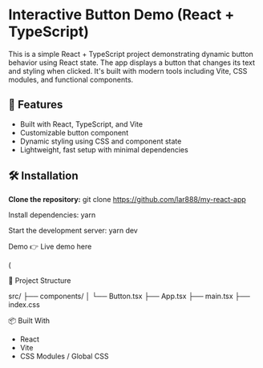 # Interactive Button Demo (React + TypeScript)

This is a simple React + TypeScript project demonstrating dynamic button behavior using React state. The app displays a button that changes its text and styling when clicked. It's built with modern tools including Vite, CSS modules, and functional components.

## 🚀 Features

- Built with React, TypeScript, and Vite
- Customizable button component
- Dynamic styling using CSS and component state
- Lightweight, fast setup with minimal dependencies

## 🛠 Installation

**Clone the repository:**
   git clone https://github.com/lar888/my-react-app
  
Install dependencies:
yarn

Start the development server:
yarn dev


Demo
👉 Live demo here

(

📁 Project Structure

src/
├── components/
│   └── Button.tsx
├── App.tsx
├── main.tsx
├── index.css

📦 Built With
- React
- Vite
- CSS Modules / Global CSS